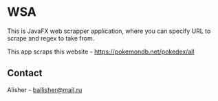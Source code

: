 # WSA
This is JavaFX web scrapper application, where you can specify URL to scrape and regex to take from.

This app scraps this website - https://pokemondb.net/pokedex/all


## Contact

Alisher - ballisher@mail.ru


